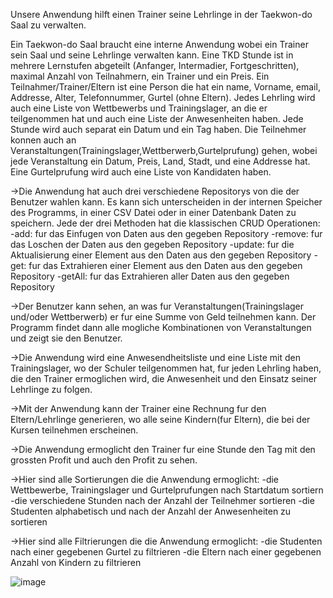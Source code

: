 Unsere Anwendung hilft einen Trainer seine Lehrlinge in der Taekwon-do Saal zu verwalten.  

Ein Taekwon-do Saal braucht eine interne Anwendung wobei ein Trainer sein Saal und seine Lehrlinge verwalten kann. Eine TKD Stunde ist in mehrere Lernstufen abgeteilt 
(Anfanger, Intermadier, Fortgeschritten), maximal Anzahl von Teilnahmern, ein Trainer und ein Preis. Ein Teilnahmer/Trainer/Eltern ist eine Person die hat ein name, Vorname, email,
Addresse, Alter, Telefonnummer, Gurtel (ohne Eltern). Jedes Lehrling wird auch eine Liste von Wettbewerbs und Trainingslager, an die er teilgenommen hat und auch eine Liste der Anwesenheiten haben. Jede Stunde wird auch separat ein Datum und ein Tag haben.
Die Teilnehmer konnen auch an Veranstaltungen(Trainingslager,Wettberwerb,Gurtelprufung) gehen, wobei jede Veranstaltung ein Datum, Preis, Land, Stadt, und eine Addresse hat. Eine Gurtelprufung wird auch eine Liste von Kandidaten haben.

->Die Anwendung hat auch drei verschiedene Repositorys von die der Benutzer wahlen kann. Es kann sich unterscheiden in der internen Speicher des Programms, in einer CSV Datei oder in einer Datenbank Daten zu speichern. Jede der drei Methoden hat die klassischen CRUD Operationen: 
  -add: fur das Einfugen von Daten aus den gegeben Repository
  -remove: fur das Loschen der Daten aus den gegeben Repository
  -update: fur die Aktualisierung einer Element aus den Daten aus den gegeben Repository
  -get: fur das Extrahieren einer Element aus den Daten aus den gegeben Repository
  -getAll: fur das Extrahieren aller Daten aus den gegeben Repository

->Der Benutzer kann sehen, an was fur Veranstaltungen(Trainingslager und/oder Wettberwerb) er fur eine Summe von Geld teilnehmen kann. Der Programm findet dann alle mogliche Kombinationen von Veranstaltungen und zeigt sie den Benutzer.

->Die Anwendung wird eine Anwesendheitsliste und eine Liste mit den Trainingslager, wo der Schuler teilgenommen hat, fur jeden Lehrling haben, die den Trainer ermoglichen wird, die Anwesenheit und den Einsatz seiner Lehrlinge zu folgen.

->Mit der Anwendung kann der Trainer eine Rechnung fur den Eltern/Lehrlinge generieren, wo alle seine Kindern(fur Eltern), die bei der Kursen teilnehmen erscheinen.

->Die Anwendung ermoglicht den Trainer fur eine Stunde den Tag mit den grossten Profit und auch den Profit zu sehen.

->Hier sind alle Sortierungen die die Anwendung ermoglicht: 
  -die Wettbewerbe, Trainingslager und Gurtelprufungen nach Startdatum sortiern
  -die verschiedene Stunden nach der Anzahl der Teilnehmer sortieren
  -die Studenten alphabetisch und nach der Anzahl der Anwesenheiten zu sortieren

->Hier sind alle Filtrierungen die die Anwendung ermoglicht:
  -die Studenten nach einer gegebenen Gurtel zu filtrieren
  -die Eltern nach einer gegebenen Anzahl von Kindern zu filtrieren

![image](https://github.com/user-attachments/assets/3e0abb8b-d709-4e57-b6a0-f1ab4537f2d2)





